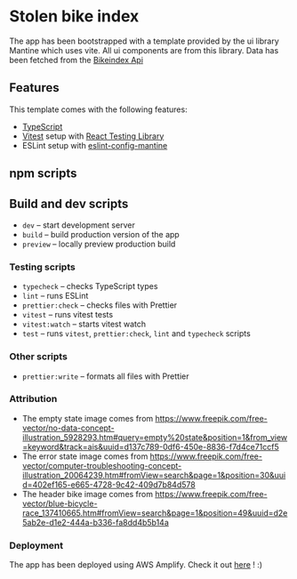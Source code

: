 # Stolen bike index
The app has been bootstrapped with a template provided by the ui library Mantine which uses vite. All ui components are from this library. Data has been fetched from the [Bikeindex Api](https://bikeindex.org/documentation/api_v3)

## Features

This template comes with the following features:

- [TypeScript](https://www.typescriptlang.org/)
- [Vitest](https://vitest.dev/) setup with [React Testing Library](https://testing-library.com/docs/react-testing-library/intro)
- ESLint setup with [eslint-config-mantine](https://github.com/mantinedev/eslint-config-mantine)

## npm scripts

## Build and dev scripts

- `dev` – start development server
- `build` – build production version of the app
- `preview` – locally preview production build

### Testing scripts

- `typecheck` – checks TypeScript types
- `lint` – runs ESLint
- `prettier:check` – checks files with Prettier
- `vitest` – runs vitest tests
- `vitest:watch` – starts vitest watch
- `test` – runs `vitest`, `prettier:check`, `lint` and `typecheck` scripts

### Other scripts

- `prettier:write` – formats all files with Prettier

### Attribution
- The empty state image comes from https://www.freepik.com/free-vector/no-data-concept-illustration_5928293.htm#query=empty%20state&position=1&from_view=keyword&track=ais&uuid=d137c789-0df6-450e-8836-f7d4ce71ccf5
- The error state image comes from https://www.freepik.com/free-vector/computer-troubleshooting-concept-illustration_20064239.htm#fromView=search&page=1&position=30&uuid=402ef165-e665-4728-9c42-409d7b84d578
- The header bike image comes from https://www.freepik.com/free-vector/blue-bicycle-race_137410665.htm#fromView=search&page=1&position=49&uuid=d2e5ab2e-d1e2-444a-b336-fa8dd4b5b14a


### Deployment
The app has been deployed using AWS Amplify. Check it out [here](https://master.d1bl0z5sqszs92.amplifyapp.com/) ! :) 
